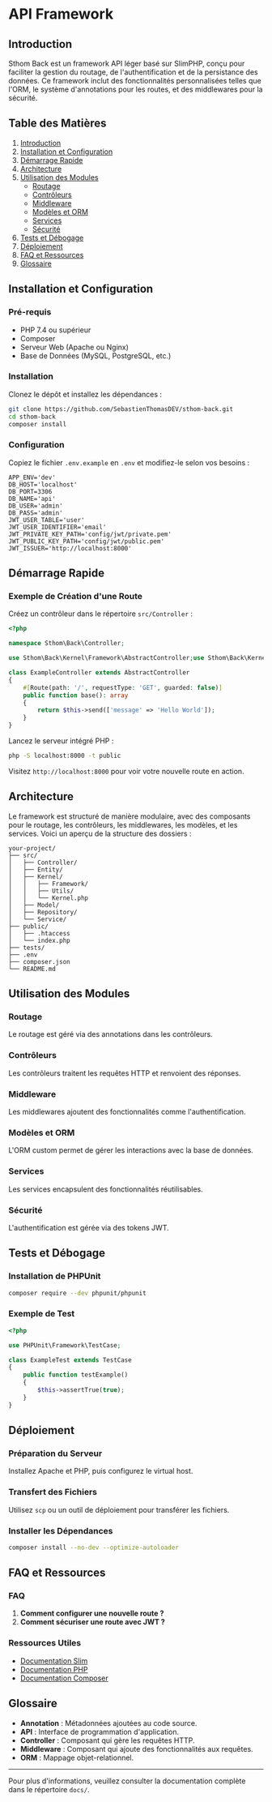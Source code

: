 

# API Framework

## Introduction

Sthom Back est un framework API léger basé sur SlimPHP, conçu pour faciliter la gestion du routage, de l'authentification et de la persistance des données. Ce framework inclut des fonctionnalités personnalisées telles que l'ORM, le système d'annotations pour les routes, et des middlewares pour la sécurité.

## Table des Matières

1. [Introduction](#introduction)
2. [Installation et Configuration](#installation-et-configuration)
3. [Démarrage Rapide](#démarrage-rapide)
4. [Architecture](#architecture)
5. [Utilisation des Modules](#utilisation-des-modules)
   - [Routage](#routage)
   - [Contrôleurs](#contrôleurs)
   - [Middleware](#middleware)
   - [Modèles et ORM](#modèles-et-orm)
   - [Services](#services)
   - [Sécurité](#sécurité)
6. [Tests et Débogage](#tests-et-débogage)
7. [Déploiement](#déploiement)
8. [FAQ et Ressources](#faq-et-ressources)
9. [Glossaire](#glossaire)

## Installation et Configuration

### Pré-requis

- PHP 7.4 ou supérieur
- Composer
- Serveur Web (Apache ou Nginx)
- Base de Données (MySQL, PostgreSQL, etc.)

### Installation

Clonez le dépôt et installez les dépendances :

```bash
git clone https://github.com/SebastienThomasDEV/sthom-back.git
cd sthom-back
composer install
```

### Configuration

Copiez le fichier `.env.example` en `.env` et modifiez-le selon vos besoins :

```env
APP_ENV='dev'
DB_HOST='localhost'
DB_PORT=3306
DB_NAME='api'
DB_USER='admin'
DB_PASS='admin'
JWT_USER_TABLE='user'
JWT_USER_IDENTIFIER='email'
JWT_PRIVATE_KEY_PATH='config/jwt/private.pem'
JWT_PUBLIC_KEY_PATH='config/jwt/public.pem'
JWT_ISSUER='http://localhost:8000'
```

## Démarrage Rapide

### Exemple de Création d'une Route

Créez un contrôleur dans le répertoire `src/Controller` :

```php
<?php

namespace Sthom\Back\Controller;

use Sthom\Back\Kernel\Framework\AbstractController;use Sthom\Back\Kernel\Framework\Annotations\Routing\Route;

class ExampleController extends AbstractController
{
    #[Route(path: '/', requestType: 'GET', guarded: false)]
    public function base(): array
    {
        return $this->send(['message' => 'Hello World']);
    }
}
```

Lancez le serveur intégré PHP :

```bash
php -S localhost:8000 -t public
```

Visitez `http://localhost:8000` pour voir votre nouvelle route en action.

## Architecture

Le framework est structuré de manière modulaire, avec des composants pour le routage, les contrôleurs, les middlewares, les modèles, et les services. Voici un aperçu de la structure des dossiers :

```
your-project/
├── src/
│   ├── Controller/
│   ├── Entity/
│   ├── Kernel/
│   │   ├── Framework/
│   │   ├── Utils/
│   │   └── Kernel.php
│   ├── Model/
│   ├── Repository/
│   └── Service/
├── public/
│   ├── .htaccess
│   └── index.php
├── tests/
├── .env
├── composer.json
└── README.md
```

## Utilisation des Modules

### Routage

Le routage est géré via des annotations dans les contrôleurs.

### Contrôleurs

Les contrôleurs traitent les requêtes HTTP et renvoient des réponses.

### Middleware

Les middlewares ajoutent des fonctionnalités comme l'authentification.

### Modèles et ORM

L'ORM custom permet de gérer les interactions avec la base de données.

### Services

Les services encapsulent des fonctionnalités réutilisables.

### Sécurité

L'authentification est gérée via des tokens JWT.

## Tests et Débogage

### Installation de PHPUnit

```bash
composer require --dev phpunit/phpunit
```

### Exemple de Test

```php
<?php

use PHPUnit\Framework\TestCase;

class ExampleTest extends TestCase
{
    public function testExample()
    {
        $this->assertTrue(true);
    }
}
```

## Déploiement

### Préparation du Serveur

Installez Apache et PHP, puis configurez le virtual host.

### Transfert des Fichiers

Utilisez `scp` ou un outil de déploiement pour transférer les fichiers.

### Installer les Dépendances

```bash
composer install --no-dev --optimize-autoloader
```

## FAQ et Ressources

### FAQ

1. **Comment configurer une nouvelle route ?**
2. **Comment sécuriser une route avec JWT ?**

### Ressources Utiles

- [Documentation Slim](https://www.slimframework.com/docs/v4/)
- [Documentation PHP](https://www.php.net/docs.php)
- [Documentation Composer](https://getcomposer.org/doc/)

## Glossaire

- **Annotation** : Métadonnées ajoutées au code source.
- **API** : Interface de programmation d'application.
- **Controller** : Composant qui gère les requêtes HTTP.
- **Middleware** : Composant qui ajoute des fonctionnalités aux requêtes.
- **ORM** : Mappage objet-relationnel.

---

Pour plus d'informations, veuillez consulter la documentation complète dans le répertoire `docs/`.
